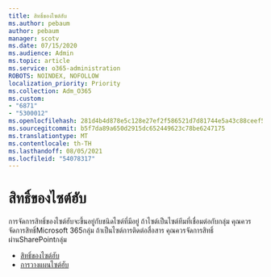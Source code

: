 ```yaml
---
title: สิทธิ์ของไซต์ฮับ
ms.author: pebaum
author: pebaum
manager: scotv
ms.date: 07/15/2020
ms.audience: Admin
ms.topic: article
ms.service: o365-administration
ROBOTS: NOINDEX, NOFOLLOW
localization_priority: Priority
ms.collection: Adm_O365
ms.custom:
- "6871"
- "5300012"
ms.openlocfilehash: 281d4b4d878e5c128e27ef2f586521d7d81744e5a43c88ceef52c6aceeabf0a0
ms.sourcegitcommit: b5f7da89a650d2915dc652449623c78be6247175
ms.translationtype: MT
ms.contentlocale: th-TH
ms.lasthandoff: 08/05/2021
ms.locfileid: "54078317"
---
```

# <a name="hub-site-permissions"></a>สิทธิ์ของไซต์ฮับ

การจัดการสิทธิ์ของไซต์ฮับจะขึ้นอยู่กับชนิดไซต์ที่มีอยู่ ถ้าไซต์เป็นไซต์ทีมที่เชื่อมต่อกับกลุ่ม คุณควรจัดการสิทธิ์Microsoft 365กลุ่ม ถ้าเป็นไซต์การติดต่อสื่อสาร คุณควรจัดการสิทธิ์ผ่านSharePointกลุ่ม

- [สิทธิ์ของไซต์ฮับ](https://docs.microsoft.com/sharepoint/modern-experience-sharing-permissions#hub-site-permissions)  
- [การวางแผนไซต์ฮับ](https://docs.microsoft.com/sharepoint/planning-hub-sites)
